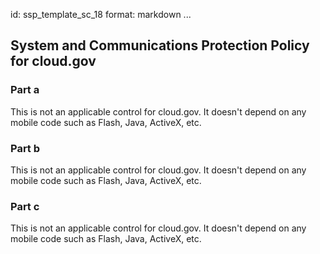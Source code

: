 id: ssp_template_sc_18
format: markdown
...
## System and Communications Protection Policy for cloud.gov

### Part a

This is not an applicable control for cloud.gov. It doesn't depend on any mobile code such as Flash, Java, ActiveX, etc.

### Part b

This is not an applicable control for cloud.gov. It doesn't depend on any mobile code such as Flash, Java, ActiveX, etc.

### Part c

This is not an applicable control for cloud.gov. It doesn't depend on any mobile code such as Flash, Java, ActiveX, etc.
